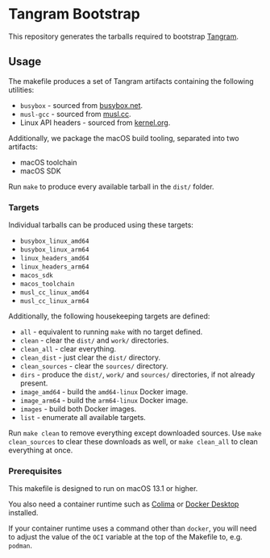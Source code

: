 # Tangram Bootstrap

This repository generates the tarballs required to bootstrap [Tangram](https://www.tangram.dev).

## Usage

The makefile produces a set of Tangram artifacts containing the following utilities:

- `busybox` - sourced from [busybox.net](https://busybox.net/).
- `musl-gcc` - sourced from [musl.cc](https://musl.cc).
- Linux API headers - sourced from [kernel.org](https://www.kernel.org).

Additionally, we package the macOS build tooling, separated into two artifacts:

- macOS toolchain
- macOS SDK

Run `make` to produce every available tarball in the `dist/` folder.

### Targets

Individual tarballs can be produced using these targets:

- `busybox_linux_amd64`
- `busybox_linux_arm64`
- `linux_headers_amd64`
- `linux_headers_arm64`
- `macos_sdk`
- `macos_toolchain`
- `musl_cc_linux_amd64`
- `musl_cc_linux_arm64`

Additionally, the following housekeeping targets are defined:

- `all` - equivalent to running `make` with no target defined.
- `clean` - clear the `dist/` and `work/` directories.
- `clean_all` - clear everything.
- `clean_dist` - just clear the `dist/` directory.
- `clean_sources` - clear the `sources/` directory.
- `dirs` - produce the `dist/`, `work/` and `sources/` directories, if not already present.
- `image_amd64` - build the `amd64-linux` Docker image.
- `image_arm64` - build the `arm64-linux` Docker image.
- `images` - build both Docker images.
- `list` - enumerate all available targets.

Run `make clean` to remove everything except downloaded sources. Use `make clean_sources` to clear these downloads as well, or `make clean_all` to clean everything at once.

### Prerequisites

This makefile is designed to run on macOS 13.1 or higher.

You also need a container runtime such as [Colima](https://github.com/abiosoft/colima) or [Docker Desktop](https://www.docker.com/products/docker-desktop/) installed.

If your container runtime uses a command other than `docker`, you will need to adjust the value of the `OCI` variable at the top of the Makefile to, e.g. `podman`.
